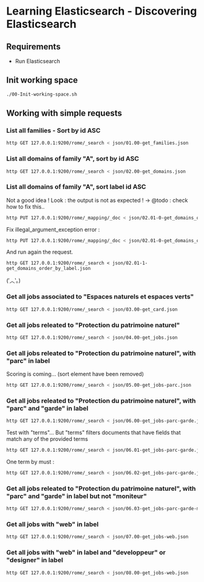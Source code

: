 # Learning Elasticsearch - Discovering Elasticsearch
## Requirements
- Run Elasticsearch

## Init working space
```bash
./00-Init-working-space.sh
```
## Working with simple requests
### List all families - Sort by id ASC
```bash
http GET 127.0.0.1:9200/rome/_search < json/01.00-get_families.json
```
### List all domains of family "A", sort by id ASC
```bash
http GET 127.0.0.1:9200/rome/_search < json/02.00-get_domains.json
```
### List all domains of family "A", sort label id ASC
Not a good idea ! Look : the output is not as expected !
-> @todo : check how to fix this..
```bash
http PUT 127.0.0.1:9200/rome/_mapping/_doc < json/02.01-0-get_domains_order_by_label.json
```
Fix illegal_argument_exception error :
```bash
http PUT 127.0.0.1:9200/rome/_mapping/_doc < json/02.01-0-get_domains_order_by_label.json
```
And run again the request.
```
http GET 127.0.0.1:9200/rome/_search < json/02.01-1-get_domains_order_by_label.json
```
(′︿‵｡)
### Get all jobs associated to "Espaces naturels et espaces verts"
```bash
http GET 127.0.0.1:9200/rome/_search < json/03.00-get_card.json
```
### Get all jobs releated to "Protection du patrimoine naturel"
```bash
http GET 127.0.0.1:9200/rome/_search < json/04.00-get_jobs.json
```
### Get all jobs releated to "Protection du patrimoine naturel", with "parc" in label
Scoring is coming... (sort element have been removed)
```bash
http GET 127.0.0.1:9200/rome/_search < json/05.00-get_jobs-parc.json
```
### Get all jobs releated to "Protection du patrimoine naturel", with "parc" and "garde" in label
```bash
http GET 127.0.0.1:9200/rome/_search < json/06.00-get_jobs-parc-garde.json
```
Test with "terms"... But "terms" filters documents that have fields that match any of the provided terms
```bash
http GET 127.0.0.1:9200/rome/_search < json/06.01-get_jobs-parc-garde.json
```
One term by must :
```bash
http GET 127.0.0.1:9200/rome/_search < json/06.02-get_jobs-parc-garde.json
```
### Get all jobs releated to "Protection du patrimoine naturel", with "parc" and "garde" in label but not "moniteur"
```bash
http GET 127.0.0.1:9200/rome/_search < json/06.03-get_jobs-parc-garde-moniteur.json
```
### Get all jobs with "web" in label
```bash
http GET 127.0.0.1:9200/rome/_search < json/07.00-get_jobs-web.json
```
### Get all jobs with "web" in label and "developpeur" or "designer" in label
```bash
http GET 127.0.0.1:9200/rome/_search < json/08.00-get_jobs-web.json
```
